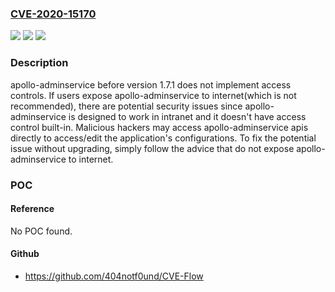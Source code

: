 ### [CVE-2020-15170](https://cve.mitre.org/cgi-bin/cvename.cgi?name=CVE-2020-15170)
![](https://img.shields.io/static/v1?label=Product&message=apollo&color=blue)
![](https://img.shields.io/static/v1?label=Version&message=n%2Fa&color=blue)
![](https://img.shields.io/static/v1?label=Vulnerability&message=CWE-20%3A%20Improper%20Input%20Validation&color=brighgreen)

### Description

apollo-adminservice before version 1.7.1 does not implement access controls. If users expose apollo-adminservice to internet(which is not recommended), there are potential security issues since apollo-adminservice is designed to work in intranet and it doesn't have access control built-in. Malicious hackers may access apollo-adminservice apis directly to access/edit the application's configurations. To fix the potential issue without upgrading, simply follow the advice that do not expose apollo-adminservice to internet.

### POC

#### Reference
No POC found.

#### Github
- https://github.com/404notf0und/CVE-Flow

